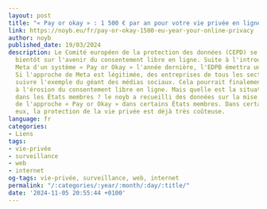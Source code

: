 ```yaml
---
layout: post
title: "« Pay or okay » : 1 500 € par an pour votre vie privée en ligne ?"
link: https://noyb.eu/fr/pay-or-okay-1500-eu-year-your-online-privacy
author: noyb
published_date: 19/03/2024
description: Le Comité européen de la protection des données (CEPD) se prononcera
  bientôt sur l'avenir du consentement libre en ligne. Suite à l'introduction par
  Meta d'un système « Pay or Okay » l'année dernière, l'EDPB émettra un avis contraignant.
  Si l'approche de Meta est légitimée, des entreprises de tous les secteurs pourraient
  suivre l'exemple du géant des médias sociaux. Cela pourrait finalement conduire
  à l'érosion du consentement libre en ligne. Mais quelle est la situation actuelle
  dans les États membres ? le noyb a recueilli des données sur la mise en œuvre actuelle
  de l'approche « Pay or Okay » dans certains États membres. Dans certains d'entre
  eux, la protection de la vie privée est déjà très coûteuse.
language: fr
categories:
- Liens
tags:
- vie-privée
- surveillance
- web
- internet
og-tags: vie-privée, surveillance, web, internet
permalink: "/:categories/:year/:month/:day/:title/"
date: '2024-11-05 20:55:44 +0100'
---
```


